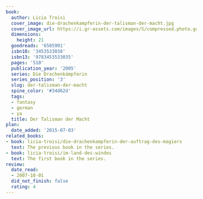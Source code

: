 ```yaml
---
book:
  author: Licia Troisi
  cover_image: die-drachenkampferin-der-talisman-der-macht.jpg
  cover_image_url: https://i.gr-assets.com/images/S/compressed.photo.goodreads.com/books/1327955151l/6505991._SX98_.jpg
  dimensions:
    height: 21
  goodreads: '6505991'
  isbn10: '3453533038'
  isbn13: '9783453533035'
  pages: '510'
  publication_year: '2005'
  series: Die Drachenkämpferin
  series_position: '3'
  slug: der-talisman-der-macht
  spine_color: '#34d62d'
  tags:
  - fantasy
  - german
  - ya
  title: Der Talisman der Macht
plan:
  date_added: '2015-07-03'
related_books:
- book: licia-troisi/die-drachenkampferin-der-auftrag-des-magiers
  text: The previous book in the series.
- book: licia-troisi/im-land-des-windes
  text: The first book in the series.
review:
  date_read:
  - 2007-10-01
  did_not_finish: false
  rating: 4
---
```

